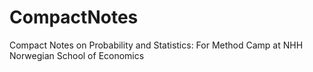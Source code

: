 # CompactNotes
Compact Notes on Probability and Statistics: For Method Camp at NHH Norwegian School of Economics
